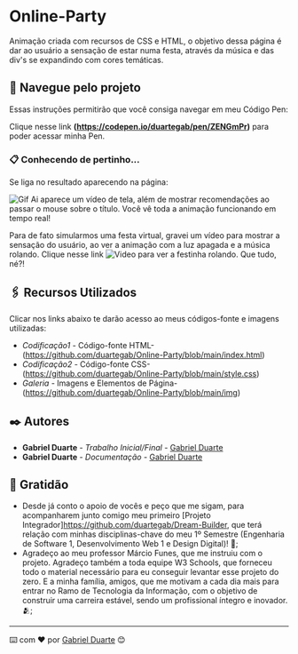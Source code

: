 

# Online-Party

Animação criada com recursos de CSS e HTML, o objetivo dessa página é dar ao usuário a sensação de estar numa festa, através da música e das div's se expandindo com cores temáticas.


## 🚀 Navegue pelo projeto

Essas instruções permitirão que você consiga navegar em meu Código Pen:

Clique nesse link **(https://codepen.io/duartegab/pen/ZENGmPr)** para poder acessar minha Pen.

### 📋 Conhecendo de pertinho...

Se liga no resultado aparecendo na página:

![Gif](https://github.com/duartegab/Online-Party/blob/main/onlineparty.gif)
Ai aparece um vídeo de tela, além de mostrar recomendações ao passar o mouse sobre o título. Você vê toda a animação funcionando em tempo real!



Para de fato simularmos uma festa virtual, gravei um vídeo para mostrar a sensação do usuário, ao ver a animação com a luz apagada e a música rolando.
Clique nesse link ![Video](https://github.com/duartegab/Online-Party/assets/162778199/c33b3c1c-6ee7-4a7c-bb31-f23252c807a2) para ver a festinha rolando. Que tudo, né?! 




## 🖇️ Recursos Utilizados

Clicar nos links abaixo te darão acesso ao meus códigos-fonte e imagens utilizadas:

* *Codificação1* - Código-fonte HTML- (https://github.com/duartegab/Online-Party/blob/main/index.html)
* *Codificação2* - Código-fonte CSS- (https://github.com/duartegab/Online-Party/blob/main/style.css)
* *Galeria* - Imagens e Elementos de Página- (https://github.com/duartegab/Online-Party/blob/main/img)




## ✒️ Autores

* **Gabriel Duarte** - *Trabalho Inicial/Final* - [Gabriel Duarte](https://github.com/duartegab)
* **Gabriel Duarte** - *Documentação* - [Gabriel Duarte](https://github.com/duartegab)


## 🎁 Gratidão

* Desde já conto o apoio de vocês e peço que me sigam, para acompanharem junto comigo meu primeiro [Projeto Integrador]https://github.com/duartegab/Dream-Builder, que terá relação com minhas disciplinas-chave do meu 1º Semestre (Engenharia de Software 1, Desenvolvimento Web 1 e Design Digital)! 📢;
* Agradeço ao meu professor Márcio Funes, que me instruiu com o projeto. Agradeço também a toda equipe W3 Schools, que forneceu todo o material necessário para eu conseguir levantar esse projeto do zero. E a minha família, amigos, que me motivam a cada dia mais para entrar no Ramo de Tecnologia da Informação, com o objetivo de construir uma carreira estável, sendo um profissional íntegro e inovador. 🫂;

---
⌨️ com ❤️ por [Gabriel Duarte](https://github.com/duartegab) 😊
